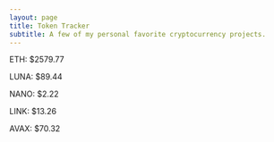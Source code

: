```yaml
---
layout: page
title: Token Tracker
subtitle: A few of my personal favorite cryptocurrency projects.
---
```


<!--BEGINCRYPTOINPUT-->
ETH: $2579.77

LUNA: $89.44

NANO: $2.22

LINK: $13.26

AVAX: $70.32

<!--ENDCRYPTOINPUT-->
